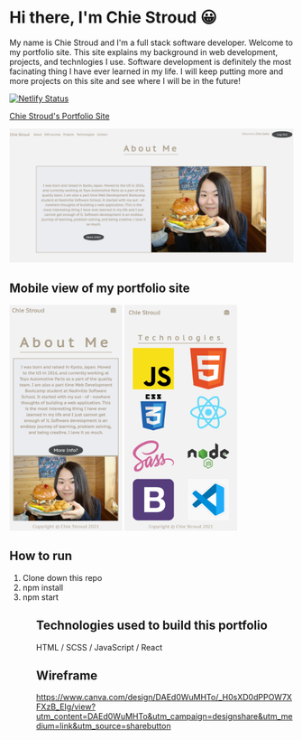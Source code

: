 # Hi there, I'm Chie Stroud :grinning:
My name is Chie Stroud and I'm a full stack software developer. Welcome to my portfolio site. This site explains my background in web development, projects, and technlogies I use. Software development is definitely the most facinating thing I have ever learned in my life. I will keep putting more and more projects on this site and see where I will be in the future!

[![Netlify Status](https://api.netlify.com/api/v1/badges/5f42e928-9880-46b5-a1ac-4e3092e280de/deploy-status)](https://app.netlify.com/sites/chiestroud/deploys)

[Chie Stroud's Portfolio Site](https://chiestroud.com/)

<img src="./src/assets/portfolio.png" alt="portfolio" width="600">

## Mobile view of my portfolio site
<p float="left">
  <img src="./src/assets/chiestroud.png" alt="mobile" width="200" height="400">
  <img src="./src/assets/tech.png" alt="mobile2" width="200" height="400">
</p>

## How to run
<ol>
  <li>Clone down this repo</li>
  <li>npm install</li>
  <li>npm start</li>
<ol>

## Technologies used to build this portfolio
HTML / SCSS / JavaScript / React

## Wireframe
https://www.canva.com/design/DAEd0WuMHTo/_H0sXD0dPPOW7XFXzB_EIg/view?utm_content=DAEd0WuMHTo&utm_campaign=designshare&utm_medium=link&utm_source=sharebutton
